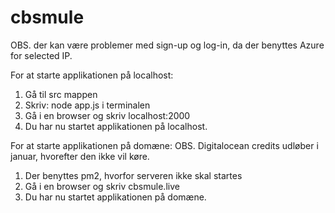 # cbsmule

OBS. der kan være problemer med sign-up og log-in, da der benyttes Azure for selected IP.

For at starte applikationen på localhost:
1. Gå til src mappen
2. Skriv: node app.js i terminalen
3. Gå i en browser og skriv localhost:2000
4. Du har nu startet applikationen på localhost.

For at starte applikationen på domæne: OBS. Digitalocean credits udløber i januar, hvorefter den ikke vil køre.
1. Der benyttes pm2, hvorfor serveren ikke skal startes
2. Gå i en browser og skriv cbsmule.live
3. Du har nu startet applikationen på domæne.
